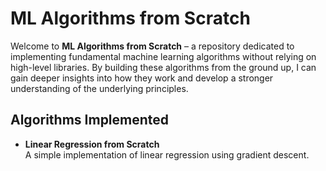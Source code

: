 # ML Algorithms from Scratch

Welcome to **ML Algorithms from Scratch** – a repository dedicated to implementing fundamental machine learning algorithms without relying on high-level libraries. By building these algorithms from the ground up, I can gain deeper insights into how they work and develop a stronger understanding of the underlying principles.

## Algorithms Implemented

- **Linear Regression from Scratch**  
  A simple implementation of linear regression using gradient descent.
